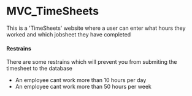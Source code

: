 # MVC_TimeSheets
This is a 'TimeSheets' website where a user can enter what hours they worked and which jobsheet they have completed

#### Restrains
There are some restrains which will prevent you from submiting the timesheet to the database
- An employee cant work more than 10 hours per day
- An employee cant work more than 50 hours per week
